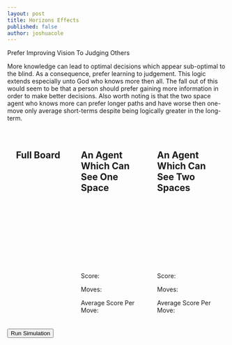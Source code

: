 ```yaml
---
layout: post
title: Horizons Effects
published: false
author: joshuacole
---
```


<style>
    .three-col {
        display: flex;
        justify-content: center;
    }
    .three-col section {
        padding: 20px;
    }
    
</style>



Prefer Improving Vision To Judging Others


More knowledge can lead to optimal decisions which appear sub-optimal to the
blind. As a consequence, prefer learning to judgement. This logic extends 
especially unto God who knows more then all. The fall out of this would seem 
to be that a person should prefer gaining more information in order to make 
better decisions. Also worth noting is that the two space agent who knows more 
can prefer longer paths and have worse then one-move only average short-terms 
despite being logically greater in the long-term.

<div>
    <section class="three-col">            
        <section>
            <h2>Full Board</h2>
            <svg id="fullBoard"></svg>
        </section>
        <section>
            <h2>An Agent Which Can See One Space</h2>
            <svg id="oneSpaceAgent"></svg>
            <p>Score: <span id="oneSpaceScore"></span></p>
            <p>Moves: <span id="oneSpaceMoves"></span></p>
            <p>Average Score Per Move: <span id="oneSpaceAverage"></span></p>
        </section>
        <section>
            <h2>An Agent Which Can See Two Spaces</h2>
            <svg id="twoSpaceAgent"></svg>
            <p>Score: <span id="twoSpaceScore"></span></p>
            <p>Moves: <span id="twoSpaceMoves"></span></p>
            <p>Average Score Per Move: <span id="twoSpaceAverage"></span></p>
        </section>
    </section>
    <button onclick=runSimulation()>Run Simulation</button>
</div>


<script src="/js/underscore.js" type="text/javascript"></script>


<script type="text/javascript" id="horizon">
{% include horizon/simulation.js %}
</script>


